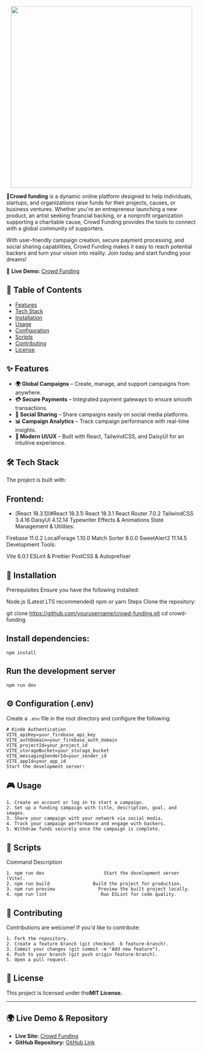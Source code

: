 
<div align="center">

 <a href="https://inspiring-cendol-2005b3.netlify.app/" target="_blank">
     <img height="480" src="https://i.ibb.co.com/pjvG73g6/Crowd-funding.png"  />
  </a>

</div>
<p>


</p>

**📢Crowd funding** is a dynamic online platform designed to help individuals, startups, and organizations raise funds for their projects, causes, or business ventures. Whether you're an entrepreneur launching a new 
 product, an artist seeking financial backing, or a nonprofit organization supporting a charitable cause, Crowd Funding provides the tools to connect with a global community of supporters.


<p>
 With user-friendly campaign creation, secure payment processing, and social sharing capabilities, Crowd Funding makes it easy to reach potential backers and turn your vision into reality. Join today and start 
 funding your dreams!
</p>


🚀 **Live Demo:** [Crowd Funding](https://inspiring-cendol-2005b3.netlify.app/)



## 📖 Table of Contents
- [Features](#features)
- [Tech Stack](#tech-stack)
- [Installation](#Installation)
- [Usage](#Usage)
- [Configuration](#Configuration)
- [Scripts](#Scripts)
- [Contributing](#Contributing)
- [License](#License)


## ✨ Features
- **🌍 Global Campaigns** – Create, manage, and support campaigns from anywhere.
- **💳 Secure Payments** – Integrated payment gateways to ensure smooth transactions.
- **📣 Social Sharing** – Share campaigns easily on social media platforms.
- **📊 Campaign Analytics** – Track campaign performance with real-time insights.
- **🎨 Modern UI/UX** – Built with React, TailwindCSS, and DaisyUI for an intuitive experience.
  
## 🛠 Tech Stack
The project is built with:

## Frontend:
- [React 18.3.1](#React 18.3.1)
React 18.3.1
React Router 7.0.2
TailwindCSS 3.4.16
DaisyUI 4.12.14
Typewriter Effects & Animations
State Management & Utilities:

Firebase 11.0.2
LocalForage 1.10.0
Match Sorter 8.0.0
SweetAlert2 11.14.5
Development Tools:

Vite 6.0.1
ESLint & Prettier
PostCSS & Autoprefixer

## 🚀 Installation
Prerequisites
Ensure you have the following installed:

Node.js (Latest LTS recommended)
npm or yarn
Steps
Clone the repository:


git clone https://github.com/yourusername/crowd-funding.git
cd crowd-funding

## Install dependencies:

```
npm install
```
## Run the development server
```
npm run dev
```
## ⚙️ Configuration (.env)


Create a `.env` file in the root directory and configure the following:

```env
# Kinde Authentication
VITE_apiKey=your_firebase_api_key
VITE_authDomain=your_firebase_auth_domain
VITE_projectId=your_project_id
VITE_storageBucket=your_storage_bucket
VITE_messagingSenderId=your_sender_id
VITE_appId=your_app_id
Start the development server:
```

## 🎮 Usage

```
1. Create an account or log in to start a campaign.
2. Set up a funding campaign with title, description, goal, and images.
3. Share your campaign with your network via social media.
4. Track your campaign performance and engage with backers.
5. Withdraw funds securely once the campaign is complete.
```


## 📜 Scripts

Command	Description

```
1. npm run dev	                    Start the development server (Vite).
2. npm run build                Build the project for production.
3. npm run preview	              Preview the built project locally.
4. npm run lint	                   Run ESLint for code quality.
```

## 🤝 Contributing
Contributions are welcome! If you'd like to contribute:

```
1. Fork the repository.
2. Create a feature branch (git checkout -b feature-branch).
3. Commit your changes (git commit -m "Add new feature").
4. Push to your branch (git push origin feature-branch).
5. Open a pull request.
```

## 📄 License
This project is licensed under the**MIT License.**

---

## 🌍 Live Demo & Repository

- **Live Site:** [Crowd Funding](https://inspiring-cendol-2005b3.netlify.app/)
- **GitHub Repository:** [GitHub Link](https://github.com/MdFoysal2024/assignment-10-client-side)




